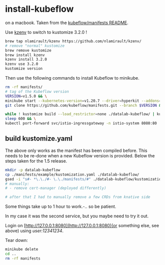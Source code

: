 # install-kubeflow

on a macbook. Taken from the [kubeflow/manifests README](https://github.com/kubeflow/manifests/blob/v1.4-branch/README.md).

Use [kzenv](https://github.com/nlamirault/kzenv) to switch to kustomize 3.2.0 !

```sh
brew tap nlamirault/kzenv https://github.com/nlamirault/kzenv/
# remove "normal" kustomize
brew remove kustomize
brew install kzenv
kzenv install 3.2.0
kzenv use 3.2.0
kustomize version
```

Then use the following commands to install Kubeflow to minikube.

```sh
rm -rf manifests/
# tag of the Kubeflow version
VERSION=v1.5.0 && \
minikube start --kubernetes-version=v1.20.7 --driver=hyperkit --addons=ingress,metrics-server --memory=14g --cpus=8 --disk-size='30000mb' && \
git clone https://github.com/kubeflow/manifests.git --branch $VERSION && \

while ! kustomize build --load_restrictor=none ./datalab-kubeflow/ | kubectl apply -f -; do echo "Retrying to apply resources"; sleep 10; done && \
sleep 600 && \
kubectl port-forward svc/istio-ingressgateway -n istio-system 8080:80
```

## build kustomize.yaml

The above only works as the manifest has been compiled before. This needs to be re-done when a new Kubeflow version is provided. Below the steps taken for the 1.5 release.

```bash
mkdir -p datalab-kubeflow
cp ./manifests/example/kustomization.yaml ./datalab-kubeflow/
gsed -i "s#- *\.\./#- \.\./manifests/#" ./datalab-kubeflow/kustomization.yaml
# manually:
# - remove cert-manager (deployed differently)

# after that I had to manually remove a few CRDs from knative side
```

Some things take up to 1 hour to work.-.. so be patient.

In my case it was the second service, but you maybe need to try it out.

Login on [http://127.0.0.1:8080](http://127.0.0.1:8080)(or something else, see above) using *user:12341234*.

Tear down:

```sh
minikube delete
cd ..
rm -rf manifests
```